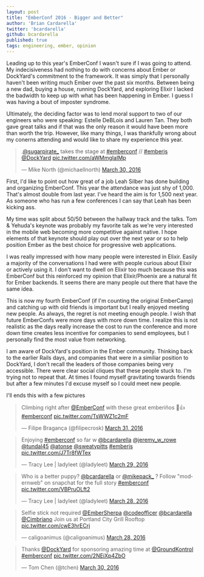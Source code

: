 ```yaml
---
layout: post
title: "EmberConf 2016 - Bigger and Better"
author: 'Brian Cardarella'
twitter: 'bcardarella'
github: bcardarella
published: true
tags: engineering, ember, opinion
---
```


Leading up to this year's EmberConf I wasn't sure if I was going to attend. My indecisiveness
had nothing to do with concerns about Ember or DockYard's commitment to
the framework. It was simply that I personally haven't been writing much
Ember over the past six months. Between being a new dad, buying a house, running
DockYard, and exploring Elixir I lacked the badwidth to keep up with
what has been happening in Ember. I guess I was having a bout of
imposter syndrome.

Ultimately, the deciding factor was to lend moral support to two of our
engineers who were speaking: Estelle DeBLois and Lauren Tan. They both
gave great talks and if that was the only reason it would have been more
than worth the trip. However, like many things, I was thankfully wrong
about my conerns attending and would like to share my experience this
year.

<blockquote class="twitter-tweet" data-lang="en"><p lang="en"
dir="ltr">.<a href="https://twitter.com/sugarpirate_">@sugarpirate_</a>
takes the stage at <a
href="https://twitter.com/hashtag/emberconf?src=hash">#emberconf</a> //
<a href="https://twitter.com/hashtag/emberjs?src=hash">#emberjs</a> <a
href="https://twitter.com/DockYard">@DockYard</a> <a
href="https://t.co/aWMmgIaIMp">pic.twitter.com/aWMmgIaIMp</a></p>&mdash;
Mike North (@michaellnorth) <a
href="https://twitter.com/michaellnorth/status/715245083927314432">March
30, 2016</a></blockquote>
<script async src="//platform.twitter.com/widgets.js"
charset="utf-8"></script>

First, I'd like to point out how great of a job Leah Silber has done
building and organizing EmberConf. This year the attendance was just shy
of 1,000. That's almost double from last year. I've heard the aim is for
1,500 next year. As someone who has run a few conferences I can say that
Leah has been kicking ass.

My time was split about 50/50 between the hallway track and the talks. Tom &
Yehuda's keynote was probably my favorite talk as we're very interested
in the mobile web becoming more competitive against native. I hope elements
of that keynote should play out over the next year or so to help
position Ember as the best choice for progressive web applications.

I was really impressed with how many people were interested in Elixir.
Easily a majority of the conversations I had were with people 
curious about Elixir or actively using it. I don't want to dwell on
Elixir too much because this was EmberConf but this reinforced my
opinion that Elixir/Phoenix are a natural fit for Ember backends. It
seems there are many people out there that have the same idea.

This is now my fourth EmberConf (if I'm counting the original
EmberCamp) and catching up with old friends is important but I really
enjoyed meeting new people. As always, the regret is not meeting enough
people. I wish that future EmberConfs were more days with more down time. I
realize this is not realistic as the days really increase the cost to 
run the conference and
more down time creates less incentive for companies to send employees,
but I personally find the most value from networking.

I am aware of DockYard's position in the Ember community. Thinking
back to the earlier Rails days, and companies that were in a similiar
position to DockYard, I don't recall the leaders of those companies being
very accessible. There were clear social cliques that these people
stuck to. I'm trying not to repeat that. At times I found
myself gravitating towards friends but after a few minutes I'd excuse
myself so I could meet new people.


I'll ends this with a few pictures

<blockquote class="twitter-tweet" data-lang="en"><p lang="en"
dir="ltr">Climbing right after <a
href="https://twitter.com/EmberConf">@EmberConf</a> with these great
emberiños 💪👍 <a
href="https://twitter.com/hashtag/emberconf?src=hash">#emberconf</a> <a
href="https://t.co/TsWWZ1c2mF">pic.twitter.com/TsWWZ1c2mF</a></p>&mdash;
Filipe Bragança (@filipecrosk) <a
href="https://twitter.com/filipecrosk/status/715409635033817088">March
31, 2016</a></blockquote>
<script async src="//platform.twitter.com/widgets.js"
charset="utf-8"></script>

<blockquote class="twitter-tweet" data-lang="en"><p lang="en"
dir="ltr">Enjoying <a
href="https://twitter.com/hashtag/emberconf?src=hash">#emberconf</a> so
far w <a href="https://twitter.com/bcardarella">@bcardarella</a> <a
href="https://twitter.com/jeremy_w_rowe">@jeremy_w_rowe</a> <a
href="https://twitter.com/tundal45">@tundal45</a> <a
href="https://twitter.com/atonse">@atonse</a> <a
href="https://twitter.com/sweatypitts">@sweatypitts</a> <a
href="https://twitter.com/hashtag/emberjs?src=hash">#emberjs</a> <a
href="https://t.co/J7Tr8fWTex">pic.twitter.com/J7Tr8fWTex</a></p>&mdash;
Tracy Lee | ladyleet (@ladyleet) <a
href="https://twitter.com/ladyleet/status/714869714799894528">March 29,
2016</a></blockquote>
<script async src="//platform.twitter.com/widgets.js"
charset="utf-8"></script>

<blockquote class="twitter-tweet" data-lang="en"><p lang="en"
dir="ltr">Who is a better puppy? <a
href="https://twitter.com/bcardarella">@bcardarella</a> or <a
href="https://twitter.com/mikepack_">@mikepack_</a> ? Follow
&quot;modernweb&quot; on snapchat for the full story <a
href="https://twitter.com/hashtag/emberconf?src=hash">#emberconf</a> <a
href="https://t.co/VBPruOLft2">pic.twitter.com/VBPruOLft2</a></p>&mdash;
Tracy Lee | ladyleet (@ladyleet) <a
href="https://twitter.com/ladyleet/status/714298487857262592">March 28,
2016</a></blockquote>
<script async src="//platform.twitter.com/widgets.js"
charset="utf-8"></script>

<blockquote class="twitter-tweet" data-lang="en"><p lang="en"
dir="ltr">Selfie stick not required <a
href="https://twitter.com/EmberSherpa">@EmberSherpa</a> <a
href="https://twitter.com/codeofficer">@codeofficer</a> <a
href="https://twitter.com/bcardarella">@bcardarella</a> <a
href="https://twitter.com/Cimbriano">@Cimbriano</a> Join us at Portland
City Grill Rooftop <a
href="https://t.co/cwE3hrECrj">pic.twitter.com/cwE3hrECrj</a></p>&mdash;
caligoanimus (@caligoanimus) <a
href="https://twitter.com/caligoanimus/status/714258000823787522">March
28, 2016</a></blockquote>
<script async src="//platform.twitter.com/widgets.js"
charset="utf-8"></script>

<blockquote class="twitter-tweet" data-lang="en"><p lang="en"
dir="ltr">Thanks <a href="https://twitter.com/DockYard">@DockYard</a>
for sponsoring amazing time at <a
href="https://twitter.com/GroundKontrol">@GroundKontrol</a> <a
href="https://twitter.com/hashtag/emberconf?src=hash">#emberconf</a> <a
href="https://t.co/2NEiXp4ZbO">pic.twitter.com/2NEiXp4ZbO</a></p>&mdash;
Tom Chen (@tchen) <a
href="https://twitter.com/tchen/status/715042486171910144">March 30,
2016</a></blockquote>
<script async src="//platform.twitter.com/widgets.js"
charset="utf-8"></script>

[gk]: http://groundkontrol.com/
